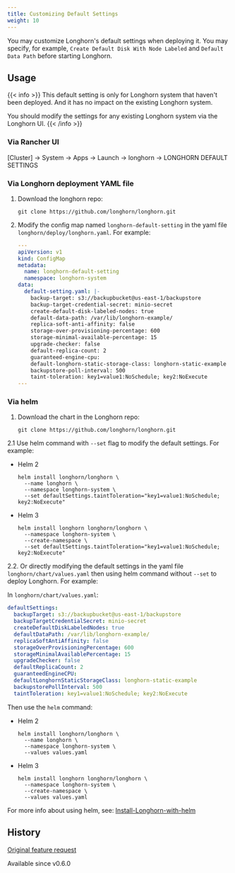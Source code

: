 ```yaml
---
title: Customizing Default Settings
weight: 10
---
```


You may customize Longhorn's default settings when deploying it. You may specify, for example, `Create Default Disk With Node Labeled` and `Default Data Path` before starting Longhorn.

## Usage

{{< info >}}
This default setting is only for Longhorn system that haven't been deployed. And it has no impact on the existing Longhorn system.

You should modify the settings for any existing Longhorn system via the Longhorn UI.
{{< /info >}}

### Via Rancher UI

[Cluster] -> System -> Apps -> Launch -> longhorn -> LONGHORN DEFAULT SETTINGS

### Via Longhorn deployment YAML file

1. Download the longhorn repo:

    ```shell
    git clone https://github.com/longhorn/longhorn.git
    ```

2. Modify the config map named `longhorn-default-setting` in the yaml file `longhorn/deploy/longhorn.yaml`. For example:

    ```yaml
    ---
    apiVersion: v1
    kind: ConfigMap
    metadata:
      name: longhorn-default-setting
      namespace: longhorn-system
    data:
      default-setting.yaml: |-
        backup-target: s3://backupbucket@us-east-1/backupstore
        backup-target-credential-secret: minio-secret
        create-default-disk-labeled-nodes: true
        default-data-path: /var/lib/longhorn-example/
        replica-soft-anti-affinity: false
        storage-over-provisioning-percentage: 600
        storage-minimal-available-percentage: 15
        upgrade-checker: false
        default-replica-count: 2
        guaranteed-engine-cpu:
        default-longhorn-static-storage-class: longhorn-static-example
        backupstore-poll-interval: 500
        taint-toleration: key1=value1:NoSchedule; key2:NoExecute
    ---
    ```

### Via helm

1. Download the chart in the Longhorn repo:

    ```shell
    git clone https://github.com/longhorn/longhorn.git
    ```

2.1 Use helm command with `--set` flag to modify the default settings. For example:
   - Helm 2
      ```shell
      helm install longhorn/longhorn \
        --name longhorn \
        --namespace longhorn-system \
        --set defaultSettings.taintToleration="key1=value1:NoSchedule; key2:NoExecute"
      ```
   - Helm 3
      ```shell
      helm install longhorn longhorn/longhorn \
        --namespace longhorn-system \
        --create-namespace \
        --set defaultSettings.taintToleration="key1=value1:NoSchedule; key2:NoExecute"
      ```

2.2. Or directly modifying the default settings in the yaml file `longhorn/chart/values.yaml` then using helm command without `--set` to deploy Longhorn. For example:

In `longhorn/chart/values.yaml`:

   ```yaml
   defaultSettings:
     backupTarget: s3://backupbucket@us-east-1/backupstore
     backupTargetCredentialSecret: minio-secret
     createDefaultDiskLabeledNodes: true
     defaultDataPath: /var/lib/longhorn-example/
     replicaSoftAntiAffinity: false
     storageOverProvisioningPercentage: 600
     storageMinimalAvailablePercentage: 15
     upgradeChecker: false
     defaultReplicaCount: 2
     guaranteedEngineCPU:
     defaultLonghornStaticStorageClass: longhorn-static-example
     backupstorePollInterval: 500
     taintToleration: key1=value1:NoSchedule; key2:NoExecute
   ```

Then use the `helm` command:

   - Helm 2
      ```shell
      helm install longhorn/longhorn \
        --name longhorn \
        --namespace longhorn-system \
        --values values.yaml
      ```
   - Helm 3
      ```shell
      helm install longhorn longhorn/longhorn \
        --namespace longhorn-system \
        --create-namespace \
        --values values.yaml
      ```

For more info about using helm, see: 
[Install-Longhorn-with-helm](../install-with-helm)

## History
[Original feature request](https://github.com/longhorn/longhorn/issues/623)

Available since v0.6.0
